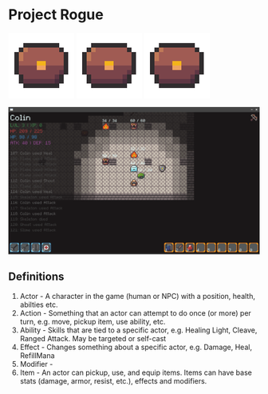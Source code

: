 # Project Rogue

![Mimic](/assets/mimic.gif) ![Mimic](/assets/mimic.gif) ![Mimic](/assets/mimic.gif)

![Screenshot](/assets/screenshot.png)

## Definitions
1. Actor - A character in the game (human or NPC) with a position, health, abilties etc.
2. Action - Something that an actor can attempt to do once (or more) per turn, e.g. move, pickup item, use ability, etc.
3. Ability - Skills that are tied to a specific actor, e.g. Healing Light, Cleave, Ranged Attack. May be targeted or self-cast
4. Effect - Changes something about a specific actor, e.g. Damage, Heal, RefillMana
5. Modifier - 
6. Item - An actor can pickup, use, and equip items. Items can have base stats (damage, armor, resist, etc.), effects and modifiers.

 
